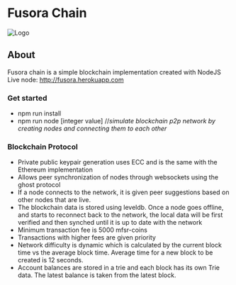# Fusora Chain
![Logo](https://res.cloudinary.com/depjh17m6/image/upload/c_scale,w_157/v1537890170/39026789_263502377804637_6055300130922299392_n_z6oq78.png)
## About
Fusora chain is a simple blockchain implementation created with NodeJS
Live node: http://fusora.herokuapp.com
### Get started
* npm run install
* npm run node [integer value] //*simulate blockchain p2p network by creating nodes and connecting them to each other*
### Blockchain Protocol
* Private public keypair generation uses ECC and is the same with the Ethereum implementation
* Allows peer synchronization of nodes through websockets using the ghost protocol
* If a node connects to the network, it is given peer suggestions based on other nodes that are live.
* The blockchain data is stored using leveldb. Once a node goes offline, and starts to reconnect back to the network, the local data will be first verified and then synched until it is up to date with the network
* Minimum transaction fee is 5000 mfsr-coins
* Transactions with higher fees are given priority 
* Network difficulty is dynamic which is calculated by the current block time vs the average block time. Average time for a new block to be created is 12 seconds.
* Account balances are stored in a trie and each block has its own Trie data. The latest balance is taken from the latest block.
